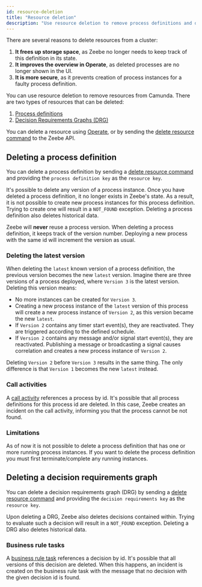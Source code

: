 ```yaml
---
id: resource-deletion
title: "Resource deletion"
description: "Use resource deletion to remove process definitions and decision requirements graphs from Camunda."
---
```


There are several reasons to delete resources from a cluster:

1. **It frees up storage space**, as Zeebe no longer needs to keep track of this definition in its state.
2. **It improves the overview in Operate**, as deleted processes are no longer shown in the UI.
3. **It is more secure**, as it prevents creation of process instances for a faulty process definition.

You can use resource deletion to remove resources from Camunda. There are two types of resources that can
be deleted:

1. [Process definitions](./processes.md)
2. [Decision Requirements Graphs (DRG)](../modeler/dmn/decision-requirements-graph.md)

You can delete a resource using [Operate](../../components/operate/operate-introduction.md), or by sending
the [delete resource command](/docs/apis-tools/grpc.md#deleteresource-rpc) to the Zeebe API.

## Deleting a process definition

You can delete a process definition by sending a [delete resource command](/docs/apis-tools/grpc.md#deleteresource-rpc)
and
providing the `process definition key` as the `resource key`.

It's possible to delete any version of a process instance. Once you have deleted a process definition, it no longer
exists in
Zeebe's state. As a result, it is not possible to create new process instances for this process definition. Trying
to create one will result in a `NOT_FOUND` exception. Deleting a process definition also deletes historical data.

Zeebe will **never** reuse a process version. When deleting a process definition, it keeps track of the version number.
Deploying a new process with the same id will increment the version as usual.

### Deleting the latest version

When deleting the `latest` known version of a process definition, the previous version becomes the new `latest`
version. Imagine there are three versions of a process deployed, where `Version 3` is the latest version. Deleting this
version
means:

- No more instances can be created for `Version 3`.
- Creating a new process instance of the `latest` version of this process will create a new process instance
  of `Version 2`, as this version became the new `latest`.
- If `Version 2` contains any timer start event(s), they are reactivated. They are triggered according to the defined
  schedule.
- If `Version 2` contains any message and/or signal start event(s), they are reactivated. Publishing a message or
  broadcasting a signal causes correlation and creates a new process instance of `Version 2`.

Deleting `Version 2` before `Version 3` results in the same thing. The only difference is that `Version 1` becomes the
new `latest` instead.

### Call activities

A [call activity](/docs/components/modeler/bpmn/call-activities/call-activities.md) references a process by id. It's
possible that all process definitions for this process id are deleted. In this case, Zeebe creates an incident on the
call activity, informing you that the process cannot be not found.

### Limitations

As of now it is not possible to delete a process definition that has one or more running process instances. If you want
to delete the process definition you must first terminate/complete any running instances.

## Deleting a decision requirements graph

You can delete a decision requirements graph (DRG) by sending
a [delete resource command](/docs/apis-tools/grpc.md#deleteresource-rpc) and providing the `decision requirements key`
as the `resource key`.

Upon deleting a DRG, Zeebe also deletes decisions contained within. Trying to evaluate such a decision will result in
a `NOT_FOUND` exception. Deleting a DRG also deletes historical data.

### Business rule tasks

A [business rule task](/docs/components/modeler/bpmn/business-rule-tasks/business-rule-tasks.md) references a decision
by id. It's possible that all versions of this decision are deleted. When this happens, an incident is created on the
business rule task with the message that no decision with the given decision id is found.
